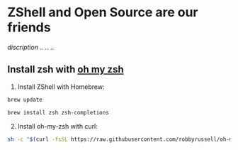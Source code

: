 # ZShell and Open Source are our friends

_discription .. .. .._

## Install zsh with [oh my zsh](https://github.com/robbyrussell/oh-my-zsh)


1. Install ZShell with Homebrew:

```bash
brew update

brew install zsh zsh-completions

```

2. Install oh-my-zsh with curl: 

```bash
sh -c "$(curl -fsSL https://raw.githubusercontent.com/robbyrussell/oh-my-zsh/master/tools/install.sh)"
```


